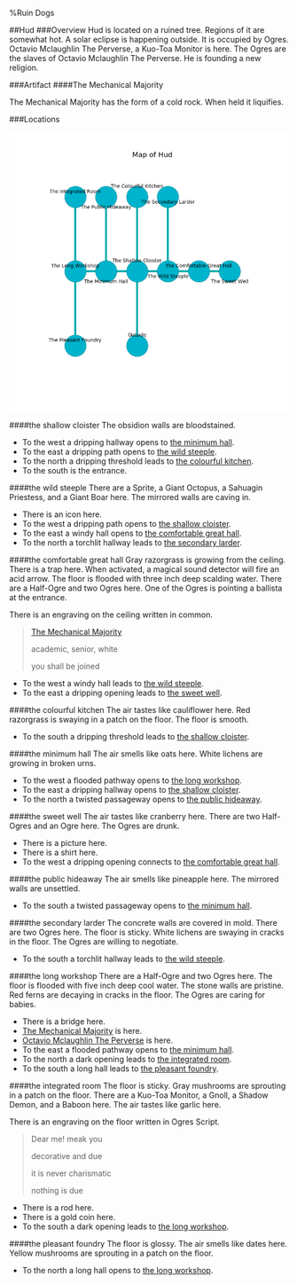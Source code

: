 %Ruin Dogs

##Hud
###Overview
Hud is located on a ruined tree. Regions of it are somewhat hot. A solar eclipse is happening outside. It is occupied by Ogres. <a name="Octavio-Mclaughlin-The-Perverse"></a>Octavio Mclaughlin The Perverse, a Kuo-Toa Monitor is here. The Ogres are the slaves of Octavio Mclaughlin The Perverse. He  is founding a new religion. 



###Artifact
####<a name="The-Mechanical-Majority"></a>The Mechanical Majority


The Mechanical Majority has the form of a cold rock. When held it liquifies. 





###Locations


![](../v2/images/Hud.png)

####<a name="the-shallow-cloister"></a>the shallow cloister
The obsidion walls are bloodstained. 



* To the west a dripping hallway opens to [the minimum hall](#the-minimum-hall).
* To the east a dripping path opens to [the wild steeple](#the-wild-steeple).
* To the north a dripping threshold leads to [the colourful kitchen](#the-colourful-kitchen).
* To the south is the entrance.


####<a name="the-wild-steeple"></a>the wild steeple
There are a Sprite, a Giant Octopus, a Sahuagin Priestess, and a Giant Boar here. The mirrored walls are caving in. 



* There is an icon here.
* To the west a dripping path opens to [the shallow cloister](#the-shallow-cloister).
* To the east a windy hall opens to [the comfortable great hall](#the-comfortable-great-hall).
* To the north a torchlit hallway leads to [the secondary larder](#the-secondary-larder).


####<a name="the-comfortable-great-hall"></a>the comfortable great hall
Gray razorgrass is growing from the ceiling. There is a trap here. When activated, a magical sound detector will fire an acid arrow. The floor is flooded with three inch deep scalding water. There are a Half-Ogre and two Ogres here. One of the Ogres is pointing a ballista at the entrance. 

There is an engraving on the ceiling written in common. 

> [The Mechanical Majority](#The-Mechanical-Majority)
>
> academic, senior, white
>
> you shall be joined
>


* To the west a windy hall leads to [the wild steeple](#the-wild-steeple).
* To the east a dripping opening leads to [the sweet well](#the-sweet-well).


####<a name="the-colourful-kitchen"></a>the colourful kitchen
The air tastes like cauliflower here. Red razorgrass is swaying in a patch on the floor. The floor is smooth. 



* To the south a dripping threshold leads to [the shallow cloister](#the-shallow-cloister).


####<a name="the-minimum-hall"></a>the minimum hall
The air smells like oats here. White lichens are growing in broken urns. 



* To the west a flooded pathway opens to [the long workshop](#the-long-workshop).
* To the east a dripping hallway opens to [the shallow cloister](#the-shallow-cloister).
* To the north a twisted passageway opens to [the public hideaway](#the-public-hideaway).


####<a name="the-sweet-well"></a>the sweet well
The air tastes like cranberry here. There are two Half-Ogres and an Ogre here. The Ogres are drunk. 



* There is a picture here.
* There is a shirt here.
* To the west a dripping opening connects to [the comfortable great hall](#the-comfortable-great-hall).


####<a name="the-public-hideaway"></a>the public hideaway
The air smells like pineapple here. The mirrored walls are unsettled. 



* To the south a twisted passageway opens to [the minimum hall](#the-minimum-hall).


####<a name="the-secondary-larder"></a>the secondary larder
The concrete walls are covered in mold. There are two Ogres here. The floor is sticky. White lichens are swaying in cracks in the floor. The Ogres are willing to negotiate. 



* To the south a torchlit hallway leads to [the wild steeple](#the-wild-steeple).


####<a name="the-long-workshop"></a>the long workshop
There are a Half-Ogre and two Ogres here. The floor is flooded with five inch deep cool water. The stone walls are pristine. Red ferns are decaying in cracks in the floor. The Ogres are caring for babies. 



* There is a bridge here.
* [The Mechanical Majority](#The-Mechanical-Majority) is here.
* [Octavio Mclaughlin The Perverse](#Octavio-Mclaughlin-The-Perverse) is here.
* To the east a flooded pathway opens to [the minimum hall](#the-minimum-hall).
* To the north a dark opening leads to [the integrated room](#the-integrated-room).
* To the south a long hall leads to [the pleasant foundry](#the-pleasant-foundry).


####<a name="the-integrated-room"></a>the integrated room
The floor is sticky. Gray mushrooms are sprouting in a patch on the floor. There are a Kuo-Toa Monitor, a Gnoll, a Shadow Demon, and a Baboon here. The air tastes like garlic here. 

There is an engraving on the floor written in Ogres Script. 

> Dear me! meak you
>
> decorative and due
>
> it is never charismatic
>
> nothing is due
>


* There is a rod here.
* There is a gold coin here.
* To the south a dark opening leads to [the long workshop](#the-long-workshop).


####<a name="the-pleasant-foundry"></a>the pleasant foundry
The floor is glossy. The air smells like dates here. Yellow mushrooms are sprouting in a patch on the floor. 



* To the north a long hall opens to [the long workshop](#the-long-workshop).


